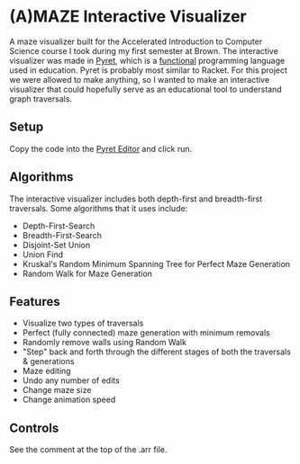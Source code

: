 # (A)MAZE Interactive Visualizer
A maze visualizer built for the Accelerated Introduction to Computer Science course I took during my first semester at Brown. The interactive visualizer was made in [Pyret](https://pyret.org/index.html), which is a [functional](https://en.wikipedia.org/wiki/Functional_programming) programming language used in education. Pyret is probably most similar to Racket. For this project we were allowed to make anything, so I wanted to make an interactive visualizer that could hopefully serve as an educational tool to understand graph traversals.

## Setup
Copy the code into the [Pyret Editor](https://code.pyret.org/editor) and click run.

## Algorithms

The interactive visualizer includes both depth-first and breadth-first traversals. Some algorithms that it uses include:
- Depth-First-Search
- Breadth-First-Search
- Disjoint-Set Union
- Union Find
- Kruskal's Random Minimum Spanning Tree for Perfect Maze Generation
- Random Walk for Maze Generation

## Features
- Visualize two types of traversals
- Perfect (fully connected) maze generation with minimum removals
- Randomly remove walls using Random Walk
- "Step" back and forth through the different stages of both the traversals & generations
- Maze editing
- Undo any number of edits
- Change maze size
- Change animation speed

## Controls
See the comment at the top of the .arr file.
